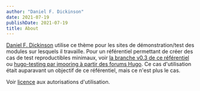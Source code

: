 ```yaml
---
author: "Daniel F. Dickinson"
date: 2021-07-19
publishDate: 2021-07-19
title: About
---
```



[Daniel F. Dickinson](https://github.com/danielfdickinson) utilise ce thème pour les sites de démonstration/test des modules sur lesquels il travaille. Pour un référentiel permettant de créer des cas de test reproductibles minimaux, voir [la branche v0.3 de ce référentiel](https://github.com/danielfdickinson/minimal-test-theme-hugo-dfd/tree/v0.3) ou [hugo-testing par jmooring à partir des forums Hugo](https://github.com/jmooring/hugo-testing). Ce cas d'utilisation était auparavant un objectif de ce référentiel, mais ce n'est plus le cas.

Voir [licence](https://github.com/danielfdickinson/minimal-test-theme-hugo-dfd/blob/master/LICENSE) aux autorisations d'utilisation.
